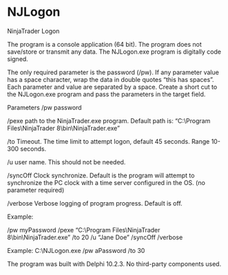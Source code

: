 # NJLogon
NinjaTrader Logon

The program is a console application (64 bit). The program does not save/store or transmit any data. The NJLogon.exe program is digitally code signed.

The only required parameter is the password (/pw).
If any parameter value has a space character, wrap the data in double quotes “this has spaces”.
Each parameter and value are separated by a space.
Create a short cut to the NJLogon.exe program and pass the parameters in the target field.

Parameters
/pw          password

/pexe        path to the NinjaTrader.exe program.
             Default path is: “C:\Program Files\NinjaTrader 8\bin\NinjaTrader.exe”

/to          Timeout. The time limit to attempt logon, default 45 seconds. Range 10-300 seconds. 

/u           user name. This should not be needed. 

/syncOff     Clock synchronize. 
             Default is the program will attempt to synchronize the PC clock with a time server configured in the OS. (no parameter required)

/verbose     Verbose logging of program progress. Default is off.

Example:

/pw	myPassword
/pexe	“C:\Program Files\NinjaTrader 8\bin\NinjaTrader.exe”
/to	20
/u	“Jane Doe”
/syncOff
/verbose	

Example:
C:\NJLogon.exe /pw aPassword /to 30 

The program was built with Delphi 10.2.3.
No third-party components used.

